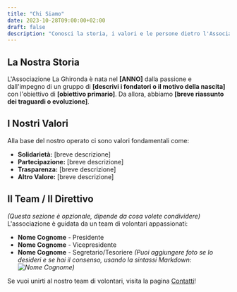 ```yaml
---
title: "Chi Siamo"
date: 2023-10-28T09:00:00+02:00
draft: false
description: "Conosci la storia, i valori e le persone dietro l'Associazione La Ghironda."
---
```


## La Nostra Storia
L'Associazione La Ghironda è nata nel **[ANNO]** dalla passione e dall'impegno di un gruppo di **[descrivi i fondatori o il motivo della nascita]** con l'obiettivo di **[obiettivo primario]**. Da allora, abbiamo **[breve riassunto dei traguardi o evoluzione]**.

## I Nostri Valori
Alla base del nostro operato ci sono valori fondamentali come:
* **Solidarietà:** [breve descrizione]
* **Partecipazione:** [breve descrizione]
* **Trasparenza:** [breve descrizione]
* **Altro Valore:** [breve descrizione]

## Il Team / Il Direttivo
*(Questa sezione è opzionale, dipende da cosa volete condividere)*
L'associazione è guidata da un team di volontari appassionati:
* **Nome Cognome** - Presidente
* **Nome Cognome** - Vicepresidente
* **Nome Cognome** - Segretario/Tesoriere
*(Puoi aggiungere foto se lo desideri e se hai il consenso, usando la sintassi Markdown: ![Nome Cognome](/images/foto_nome.jpg))*

Se vuoi unirti al nostro team di volontari, visita la pagina [Contatti](/contatti/)!